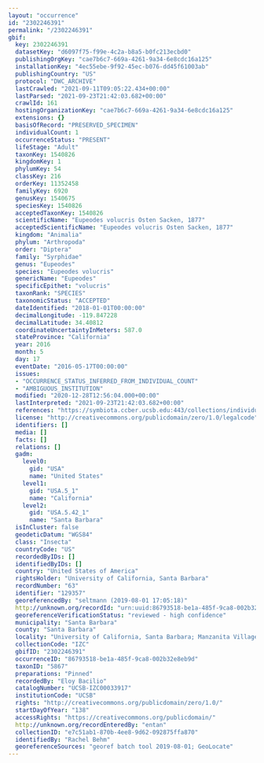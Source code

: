 ```yaml
---
layout: "occurrence"
id: "2302246391"
permalink: "/2302246391"
gbif:
  key: 2302246391
  datasetKey: "d6097f75-f99e-4c2a-b8a5-b0fc213ecbd0"
  publishingOrgKey: "cae7b6c7-669a-4261-9a34-6e8cdc16a125"
  installationKey: "4ec55ebe-9f92-45ec-b076-dd45f61003ab"
  publishingCountry: "US"
  protocol: "DWC_ARCHIVE"
  lastCrawled: "2021-09-11T09:05:22.434+00:00"
  lastParsed: "2021-09-23T21:42:03.682+00:00"
  crawlId: 161
  hostingOrganizationKey: "cae7b6c7-669a-4261-9a34-6e8cdc16a125"
  extensions: {}
  basisOfRecord: "PRESERVED_SPECIMEN"
  individualCount: 1
  occurrenceStatus: "PRESENT"
  lifeStage: "Adult"
  taxonKey: 1540826
  kingdomKey: 1
  phylumKey: 54
  classKey: 216
  orderKey: 11352458
  familyKey: 6920
  genusKey: 1540675
  speciesKey: 1540826
  acceptedTaxonKey: 1540826
  scientificName: "Eupeodes volucris Osten Sacken, 1877"
  acceptedScientificName: "Eupeodes volucris Osten Sacken, 1877"
  kingdom: "Animalia"
  phylum: "Arthropoda"
  order: "Diptera"
  family: "Syrphidae"
  genus: "Eupeodes"
  species: "Eupeodes volucris"
  genericName: "Eupeodes"
  specificEpithet: "volucris"
  taxonRank: "SPECIES"
  taxonomicStatus: "ACCEPTED"
  dateIdentified: "2018-01-01T00:00:00"
  decimalLongitude: -119.847228
  decimalLatitude: 34.40812
  coordinateUncertaintyInMeters: 587.0
  stateProvince: "California"
  year: 2016
  month: 5
  day: 17
  eventDate: "2016-05-17T00:00:00"
  issues:
  - "OCCURRENCE_STATUS_INFERRED_FROM_INDIVIDUAL_COUNT"
  - "AMBIGUOUS_INSTITUTION"
  modified: "2020-12-28T12:56:04.000+00:00"
  lastInterpreted: "2021-09-23T21:42:03.682+00:00"
  references: "https://symbiota.ccber.ucsb.edu:443/collections/individual/index.php?occid=129357"
  license: "http://creativecommons.org/publicdomain/zero/1.0/legalcode"
  identifiers: []
  media: []
  facts: []
  relations: []
  gadm:
    level0:
      gid: "USA"
      name: "United States"
    level1:
      gid: "USA.5_1"
      name: "California"
    level2:
      gid: "USA.5.42_1"
      name: "Santa Barbara"
  isInCluster: false
  geodeticDatum: "WGS84"
  class: "Insecta"
  countryCode: "US"
  recordedByIDs: []
  identifiedByIDs: []
  country: "United States of America"
  rightsHolder: "University of California, Santa Barbara"
  recordNumber: "63"
  identifier: "129357"
  georeferencedBy: "seltmann (2019-08-01 17:05:18)"
  http://unknown.org/recordId: "urn:uuid:86793518-be1a-485f-9ca8-002b32e8eb9d"
  georeferenceVerificationStatus: "reviewed - high confidence"
  municipality: "Santa Barbara"
  county: "Santa Barbara"
  locality: "University of California, Santa Barbara; Manzanita Village"
  collectionCode: "IZC"
  gbifID: "2302246391"
  occurrenceID: "86793518-be1a-485f-9ca8-002b32e8eb9d"
  taxonID: "5867"
  preparations: "Pinned"
  recordedBy: "Eloy Bacilio"
  catalogNumber: "UCSB-IZC00033917"
  institutionCode: "UCSB"
  rights: "http://creativecommons.org/publicdomain/zero/1.0/"
  startDayOfYear: "138"
  accessRights: "https://creativecommons.org/publicdomain/"
  http://unknown.org/recordEnteredBy: "entan"
  collectionID: "e7c51ab1-870b-4ee8-9d62-092875ffa870"
  identifiedBy: "Rachel Behm"
  georeferenceSources: "georef batch tool 2019-08-01; GeoLocate"
---
```

